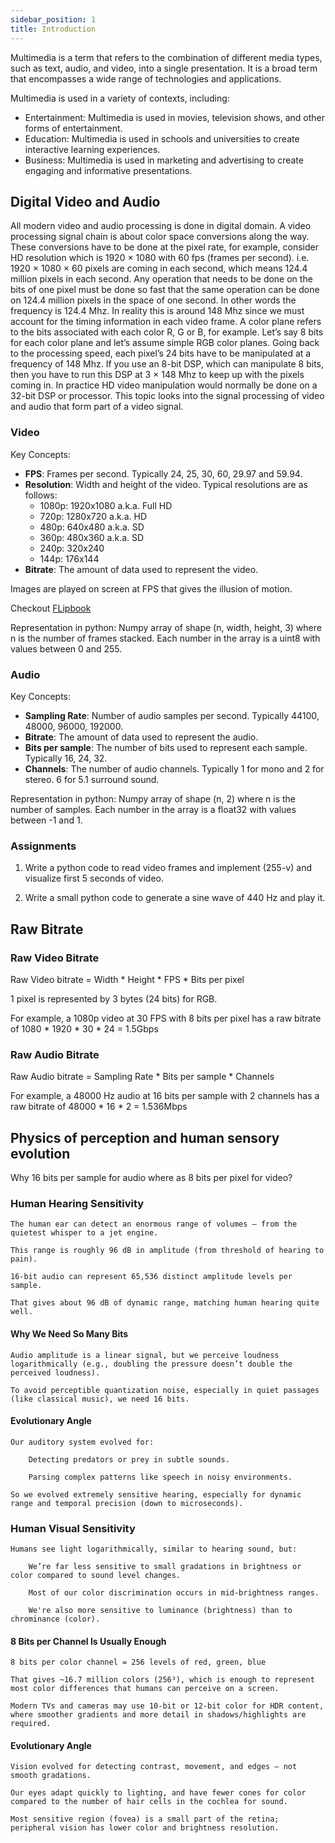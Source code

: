 ```yaml
---
sidebar_position: 1
title: Introduction
---
```


Multimedia is a term that refers to the combination of different media types, such as text, audio, and video, into a single presentation. It is a broad term that encompasses a wide range of technologies and applications.

Multimedia is used in a variety of contexts, including:

- Entertainment: Multimedia is used in movies, television shows, and other forms of entertainment.
- Education: Multimedia is used in schools and universities to create interactive learning experiences.
- Business: Multimedia is used in marketing and advertising to create engaging and informative presentations.

## Digital Video and Audio

All modern video and audio processing is done in digital domain. A video processing signal chain is about color space conversions along the way. These conversions have to be done at the pixel rate, for example, consider HD resolution which is 1920 × 1080 with 60 fps (frames per second). i.e. 1920 × 1080 × 60 pixels are coming in each second, which means 124.4 million pixels in each second.  Any operation that needs to be done on the bits of one pixel must be done so fast that the same operation can be done on 124.4 million pixels in the space of one second. In other words the frequency is 124.4 Mhz. In reality this is around 148 Mhz since we must account for the timing information in each video frame. A color plane refers to the bits associated with each color R, G or B, for example. Let’s say 8 bits for each color plane and let’s assume simple RGB color planes. Going back to the processing speed, each pixel’s 24 bits have to be manipulated at a frequency of 148 Mhz. If you use an 8-bit DSP, which can manipulate 8 bits, then you have to run this DSP at 3 × 148 Mhz to keep up with the pixels coming in. In practice HD video manipulation would normally be done on a 32-bit DSP or processor. This topic looks into the signal processing of video and audio that form part of a video signal. 

### Video

Key Concepts:

- **FPS**: Frames per second. Typically 24, 25, 30, 60, 29.97 and 59.94.
- **Resolution**: Width and height of the video. Typical resolutions are as follows:
  - 1080p: 1920x1080 a.k.a. Full HD
  - 720p: 1280x720 a.k.a. HD
  - 480p: 640x480 a.k.a. SD
  - 360p: 480x360 a.k.a. SD
  - 240p: 320x240
  - 144p: 176x144
- **Bitrate**: The amount of data used to represent the video.

Images are played on screen at FPS that gives the illusion of motion.

Checkout [FLipbook](https://www.youtube.com/watch?v=hio2CGVLihY)

Representation in python: Numpy array of shape (n, width, height, 3) where n is the number of frames stacked. Each number in the array is a 
uint8 with values between 0 and 255.

### Audio

Key Concepts:

- **Sampling Rate**: Number of audio samples per second. Typically 44100, 48000, 96000, 192000.
- **Bitrate**: The amount of data used to represent the audio.
- **Bits per sample**: The number of bits used to represent each sample. Typically 16, 24, 32.
- **Channels**: The number of audio channels. Typically 1 for mono and 2 for stereo. 6 for 5.1 surround sound.

Representation in python: Numpy array of shape (n, 2) where n is the number of samples. Each number in the array is a float32 with values between -1 and 1.

### Assignments

1. Write a python code to read video frames and implement (255-v) and visualize first 5 seconds of video.

2. Write a small python code to generate a sine wave of 440 Hz and play it.


## Raw Bitrate

### Raw Video Bitrate

Raw Video bitrate = Width * Height * FPS * Bits per pixel

1 pixel is represented by 3 bytes (24 bits) for RGB.

For example, a 1080p video at 30 FPS with 8 bits per pixel has a raw bitrate of 1080 * 1920 * 30 * 24 = 1.5Gbps

### Raw Audio Bitrate

Raw Audio bitrate = Sampling Rate * Bits per sample * Channels

For example, a 48000 Hz audio at 16 bits per sample with 2 channels has a raw bitrate of 48000 * 16 * 2 = 1.536Mbps


## Physics of perception and human sensory evolution

Why 16 bits per sample for audio where as 8 bits per pixel for video?

### Human Hearing Sensitivity

    The human ear can detect an enormous range of volumes — from the quietest whisper to a jet engine.

    This range is roughly 96 dB in amplitude (from threshold of hearing to pain).

    16-bit audio can represent 65,536 distinct amplitude levels per sample.

    That gives about 96 dB of dynamic range, matching human hearing quite well.

#### Why We Need So Many Bits

    Audio amplitude is a linear signal, but we perceive loudness logarithmically (e.g., doubling the pressure doesn’t double the perceived loudness).

    To avoid perceptible quantization noise, especially in quiet passages (like classical music), we need 16 bits.

#### Evolutionary Angle

    Our auditory system evolved for:

        Detecting predators or prey in subtle sounds.

        Parsing complex patterns like speech in noisy environments.

    So we evolved extremely sensitive hearing, especially for dynamic range and temporal precision (down to microseconds).


### Human Visual Sensitivity

    Humans see light logarithmically, similar to hearing sound, but:

        We’re far less sensitive to small gradations in brightness or color compared to sound level changes.

        Most of our color discrimination occurs in mid-brightness ranges.

        We're also more sensitive to luminance (brightness) than to chrominance (color).

#### 8 Bits per Channel Is Usually Enough

    8 bits per color channel = 256 levels of red, green, blue

    That gives ~16.7 million colors (256³), which is enough to represent most color differences that humans can perceive on a screen.

    Modern TVs and cameras may use 10-bit or 12-bit color for HDR content, where smoother gradients and more detail in shadows/highlights are required.

#### Evolutionary Angle

    Vision evolved for detecting contrast, movement, and edges — not smooth gradations.

    Our eyes adapt quickly to lighting, and have fewer cones for color compared to the number of hair cells in the cochlea for sound.

    Most sensitive region (fovea) is a small part of the retina; peripheral vision has lower color and brightness resolution.







